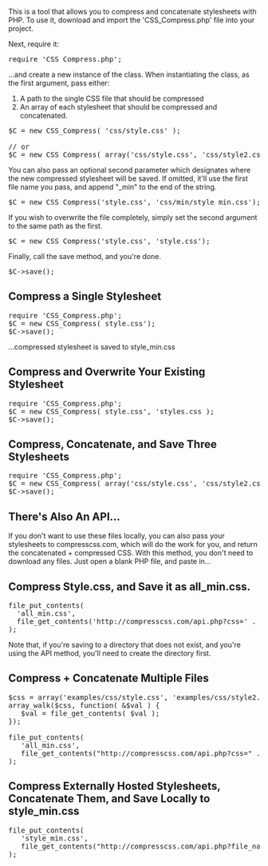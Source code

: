 This is a tool that allows you to compress and concatenate stylesheets with PHP. To use it, download and import the 'CSS_Compress.php' file into your project.

Next, require it:

<pre>
require 'CSS_Compress.php';
</pre>

...and create a new instance of the class. When instantiating the class, as the first argument, pass either:

<ol>
<li> A path to the single CSS file that should be compressed </li>
<li> An array of each stylesheet that should be compressed and concatenated. 
</ol>

<pre>
$C = new CSS_Compress( 'css/style.css' );

// or
$C = new CSS_Compress( array('css/style.css', 'css/style2.css') );
</pre>

You can also pass an optional second parameter which designates where the new compressed stylesheet will be saved. If omitted, it'll use the first file name you pass, and append "_min" to the end of the string.

<pre>
$C = new CSS_Compress('style.css', 'css/min/style_min.css');
</pre>

If you wish to overwrite the file completely, simply set the second argument to the same path as the first.

<pre>
$C = new CSS_Compress('style.css', 'style.css');
</pre>

Finally, call the save method, and you're done.

<pre>
$C->save();
</pre>

## Compress a Single Stylesheet

<pre>
require 'CSS_Compress.php';
$C = new CSS_Compress( style.css');
$C->save();
</pre>
...compressed stylesheet is saved to style_min.css

## Compress and Overwrite Your Existing Stylesheet

<pre>
require 'CSS_Compress.php';
$C = new CSS_Compress( style.css', 'styles.css );
$C->save();
</pre>

## Compress, Concatenate, and Save Three Stylesheets

<pre>
require 'CSS_Compress.php';
$C = new CSS_Compress( array('css/style.css', 'css/style2.css', 'css/style3.css'), 'css/min/styles_min.css );
$C->save();
</pre>

## There's Also An API...

If you don't want to use these files locally, you can also pass your stylesheets to compresscss.com, which will do the work for you, and return the concatenated + compressed CSS. With this method, you don't need to download any files. Just open a blank PHP file, and paste in...

## Compress Style.css, and Save it as all_min.css. 
<pre>
file_put_contents(
  'all_min.css',
  file_get_contents('http://compresscss.com/api.php?css=' . urlencode(file_get_contents('examples/css/style.css')))
);
</pre>
Note that, if you're saving to a directory that does not exist, and you're using the API method, you'll need to create the directory first. 

## Compress + Concatenate Multiple Files

<pre>
$css = array('examples/css/style.css', 'examples/css/style2.css');
array_walk($css, function( &$val ) {
   $val = file_get_contents( $val );
});

file_put_contents(
   'all_min.css', 
   file_get_contents("http://compresscss.com/api.php?css=" . urlencode(implode($css)))
);
</pre>

## Compress Externally Hosted Stylesheets, Concatenate Them, and Save Locally to style_min.css

<pre>
file_put_contents(
   'style_min.css', 
   file_get_contents("http://compresscss.com/api.php?file_names=http://net.tutsplus.com/wp-content/themes/tuts/css/large.css,http://envato.s3.amazonaws.com/widget/widget.css")
);
</pre>